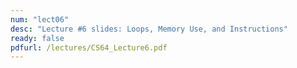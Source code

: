 ```yaml
---
num: "lect06"
desc: "Lecture #6 slides: Loops, Memory Use, and Instructions"
ready: false
pdfurl: /lectures/CS64_Lecture6.pdf
---
```


